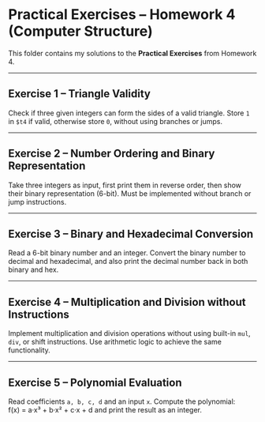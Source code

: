 # Practical Exercises – Homework 4 (Computer Structure)

This folder contains my solutions to the **Practical Exercises** from Homework 4.

---

## Exercise 1 – Triangle Validity
Check if three given integers can form the sides of a valid triangle. Store `1` in `$t4` if valid, otherwise store `0`, without using branches or jumps.

---

## Exercise 2 – Number Ordering and Binary Representation
Take three integers as input, first print them in reverse order, then show their binary representation (6-bit). Must be implemented without branch or jump instructions.

---

## Exercise 3 – Binary and Hexadecimal Conversion
Read a 6-bit binary number and an integer. Convert the binary number to decimal and hexadecimal, and also print the decimal number back in both binary and hex.

---

## Exercise 4 – Multiplication and Division without Instructions
Implement multiplication and division operations without using built-in `mul`, `div`, or shift instructions. Use arithmetic logic to achieve the same functionality.

---

## Exercise 5 – Polynomial Evaluation
Read coefficients `a, b, c, d` and an input `x`. Compute the polynomial:  
f(x) = a·x³ + b·x² + c·x + d
and print the result as an integer.

